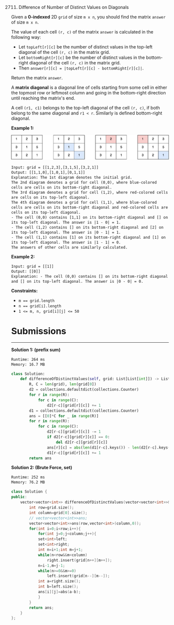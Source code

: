 2711. Difference of Number of Distinct Values on Diagonals

Given a **0-indexed** 2D `grid` of size `m x n`, you should find the matrix `answer` of size `m x n`.

The value of each cell `(r, c)` of the matrix `answer` is calculated in the following way:

* Let `topLeft[r][c]` be the number of distinct values in the top-left diagonal of the cell `(r, c)` in the matrix grid.
* Let `bottomRight[r][c]` be the number of distinct values in the bottom-right diagonal of the cell `(r, c)` in the matrix grid.
* Then `answer[r][c] = |topLeft[r][c] - bottomRight[r][c]|`.

Return the matrix `answer`.

A **matrix diagonal** is a diagonal line of cells starting from some cell in either the topmost row or leftmost column and going in the bottom-right direction until reaching the matrix's end.

A cell `(r1, c1)` belongs to the top-left diagonal of the cell `(r, c)`, if both belong to the same diagonal and `r1 < r`. Similarly is defined bottom-right diagonal.

 

**Example 1:**

![2711_ex2.png](img/2711_ex2.png)
```
Input: grid = [[1,2,3],[3,1,5],[3,2,1]]
Output: [[1,1,0],[1,0,1],[0,1,1]]
Explanation: The 1st diagram denotes the initial grid. 
The 2nd diagram denotes a grid for cell (0,0), where blue-colored cells are cells on its bottom-right diagonal.
The 3rd diagram denotes a grid for cell (1,2), where red-colored cells are cells on its top-left diagonal.
The 4th diagram denotes a grid for cell (1,1), where blue-colored cells are cells on its bottom-right diagonal and red-colored cells are cells on its top-left diagonal.
- The cell (0,0) contains [1,1] on its bottom-right diagonal and [] on its top-left diagonal. The answer is |1 - 0| = 1.
- The cell (1,2) contains [] on its bottom-right diagonal and [2] on its top-left diagonal. The answer is |0 - 1| = 1.
- The cell (1,1) contains [1] on its bottom-right diagonal and [1] on its top-left diagonal. The answer is |1 - 1| = 0.
The answers of other cells are similarly calculated.
```

**Example 2:**
```
Input: grid = [[1]]
Output: [[0]]
Explanation: - The cell (0,0) contains [] on its bottom-right diagonal and [] on its top-left diagonal. The answer is |0 - 0| = 0.
```

**Constraints:**

* `m == grid.length`
* `n == grid[i].length`
* `1 <= m, n, grid[i][j] <= 50`

# Submissions
---
**Solution 1: (prefix sum)**
```
Runtime: 264 ms
Memory: 16.7 MB
```
```python
class Solution:
    def differenceOfDistinctValues(self, grid: List[List[int]]) -> List[List[int]]:
        R, C = len(grid), len(grid[0])
        d2 = collections.defaultdict(collections.Counter)
        for r in range(R):
            for c in range(C):
                d2[r-c][grid[r][c]] += 1
        d1 = collections.defaultdict(collections.Counter)
        ans = [[0]*C for _ in range(R)]
        for r in range(R):
            for c in range(C):
                d2[r-c][grid[r][c]] -= 1
                if d2[r-c][grid[r][c]] == 0:
                    del d2[r-c][grid[r][c]]
                ans[r][c] = abs(len(d1[r-c].keys()) - len(d2[r-c].keys()))
                d1[r-c][grid[r][c]] += 1
        return ans
```

**Solution 2: (Brute Force, set)**
```
Runtime: 252 ms
Memory: 76.2 MB
```
```c++
class Solution {
public:
    vector<vector<int>> differenceOfDistinctValues(vector<vector<int>>& grid) {
        int row=grid.size();
        int column=grid[0].size();
        // vector<vector<int>>ans;
        vector<vector<int>>ans(row,vector<int>(column,0));
        for(int i=0;i<row;i++){
            for(int j=0;j<column;j++){
            set<int>left;
            set<int>right;
            int n=i+1;int m=j+1;
            while(n<row&&m<column)
                right.insert(grid[n++][m++]);
            n=i-1,m=j-1;
            while(n>=0&&m>=0)
                left.insert(grid[n--][m--]);
            int a=right.size();
            int b=left.size();
            ans[i][j]=abs(a-b);
            }
        }
        return ans;
    }
};
```
